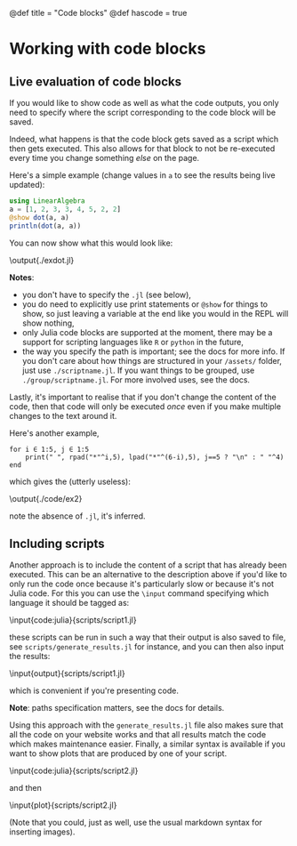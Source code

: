 @def title = "Code blocks"
@def hascode = true

# Working with code blocks

## Live evaluation of code blocks

If you would like to show code as well as what the code outputs, you only need to specify where the script corresponding to the code block will be saved.

Indeed, what happens is that the code block gets saved as a script which then gets executed.
This also allows for that block to not be re-executed every time you change something _else_ on the page.

Here's a simple example (change values in `a` to see the results being live updated):

```julia:./exdot.jl
using LinearAlgebra
a = [1, 2, 3, 3, 4, 5, 2, 2]
@show dot(a, a)
println(dot(a, a))
```

You can now show what this would look like:

\output{./exdot.jl}

**Notes**:
* you don't have to specify the `.jl` (see below),
* you do need to explicitly use print statements or `@show` for things to show, so just leaving a variable at the end like you would in the REPL will show nothing,
* only Julia code blocks are supported at the moment, there may be a support for scripting languages like `R` or `python` in the future,
* the way you specify the path is important; see the docs for more info. If you don't care about how things are structured in your `/assets/` folder, just use `./scriptname.jl`. If you want things to be grouped, use `./group/scriptname.jl`. For more involved uses, see the docs.

Lastly, it's important to realise that if you don't change the content of the code, then that code will only be executed _once_ even if you make multiple changes to the text around it.

Here's another example,

```julia:./code/ex2
for i ∈ 1:5, j ∈ 1:5
    print(" ", rpad("*"^i,5), lpad("*"^(6-i),5), j==5 ? "\n" : " "^4)
end
```

which gives the (utterly useless):

\output{./code/ex2}

note the absence of `.jl`, it's inferred.

## Including scripts

Another approach is to include the content of a script that has already been executed.
This can be an alternative to the description above if you'd like to only run the code once because it's particularly slow or because it's not Julia code.
For this you can use the `\input` command specifying which language it should be tagged as:

\input{code:julia}{scripts/script1.jl}

these scripts can be run in such a way that their output is also saved to file, see `scripts/generate_results.jl` for instance, and you can then also input the results:

\input{output}{scripts/script1.jl}

which is convenient if you're presenting code.

**Note**: paths specification matters, see the docs for details.

Using this approach with the `generate_results.jl` file also makes sure that all the code on your website works and that all results match the code which makes maintenance easier.
Finally, a similar syntax is available if you want to show plots that are produced by one of your script.

\input{code:julia}{scripts/script2.jl}

and then

\input{plot}{scripts/script2.jl}

(Note that you could, just as well, use the usual markdown syntax for inserting images).

